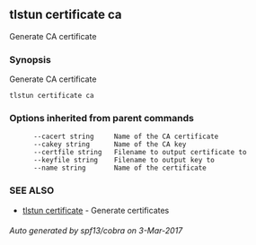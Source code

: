 ## tlstun certificate ca

Generate CA certificate

### Synopsis


Generate CA certificate

```
tlstun certificate ca
```

### Options inherited from parent commands

```
      --cacert string     Name of the CA certificate
      --cakey string      Name of the CA key
      --certfile string   Filename to output certificate to
      --keyfile string    Filename to output key to
      --name string       Name of the certificate
```

### SEE ALSO
* [tlstun certificate](tlstun_certificate.md)	 - Generate certificates

###### Auto generated by spf13/cobra on 3-Mar-2017
